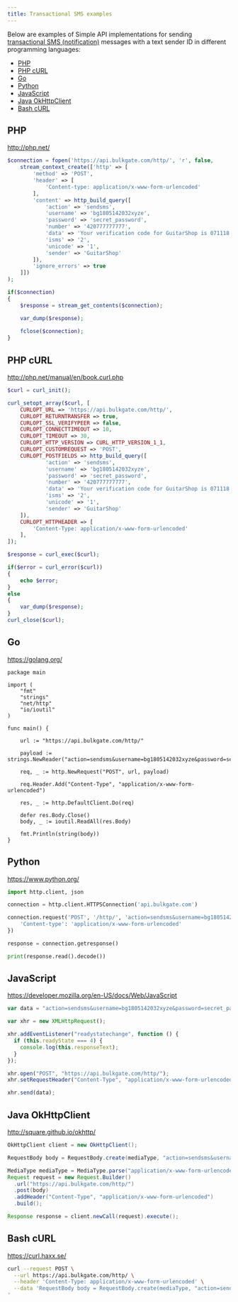 ```yaml
---
title: Transactional SMS examples
---
```


Below are examples of Simple API implementations for sending [transactional SMS (notification)](difference-promotional-transactional-sms.md#transactional-sms) messages with a text sender ID in different programming languages: 
 - [PHP](#php)
 - [PHP cURL](#php-curl)
 - [Go](#go)
 - [Python](#python)
 - [JavaScript](#javascript)
 - [Java OkHttpClient](#java-okhttpclient)
 - [Bash cURL](#bash-curl)

## PHP
http://php.net/
``` php
$connection = fopen('https://api.bulkgate.com/http/', 'r', false,
    stream_context_create(['http' => [
        'method' => 'POST',
        'header' => [
            'Content-type: application/x-www-form-urlencoded'
        ],
        'content' => http_build_query([
            'action' => 'sendsms', 
            'username' => 'bg1805142032xyze',
            'password' => 'secret_password',
            'number' => '420777777777',
            'data' => 'Your verification code for GuitarShop is 071118',
            'isms' => '2',
            'unicode' => '1',
            'sender' => 'GuitarShop'
        ]),
        'ignore_errors' => true
    ]])
);

if($connection)
{
    $response = stream_get_contents($connection);

    var_dump($response);
    
    fclose($connection);
}
```

## PHP cURL 
http://php.net/manual/en/book.curl.php
``` php
$curl = curl_init();

curl_setopt_array($curl, [
    CURLOPT_URL => 'https://api.bulkgate.com/http/',
    CURLOPT_RETURNTRANSFER => true,
    CURLOPT_SSL_VERIFYPEER => false,
    CURLOPT_CONNECTTIMEOUT => 10,
    CURLOPT_TIMEOUT => 30,
    CURLOPT_HTTP_VERSION => CURL_HTTP_VERSION_1_1,
    CURLOPT_CUSTOMREQUEST => 'POST',
    CURLOPT_POSTFIELDS => http_build_query([
            'action' => 'sendsms', 
            'username' => 'bg1805142032xyze',
            'password' => 'secret_password',
            'number' => '420777777777',
            'data' => 'Your verification code for GuitarShop is 071118',
            'isms' => '2',
            'unicode' => '1',
            'sender' => 'GuitarShop'
    ]),
    CURLOPT_HTTPHEADER => [
        'Content-Type: application/x-www-form-urlencoded'
    ],
]);

$response = curl_exec($curl);

if($error = curl_error($curl))
{
    echo $error;
}
else
{
    var_dump($response);
}
curl_close($curl);
```

## Go
https://golang.org/
``` golang
package main

import (
	"fmt"
	"strings"
	"net/http"
	"io/ioutil"
)

func main() {

	url := "https://api.bulkgate.com/http/"

	payload := strings.NewReader("action=sendsms&username=bg1805142032xyze&password=secret_password&number=420777777777&data=Your+verification+code+for+GuitarShop+is+071118&isms=2&unicode=1&sender=GuitarShop")

	req, _ := http.NewRequest("POST", url, payload)

	req.Header.Add("Content-Type", "application/x-www-form-urlencoded")

	res, _ := http.DefaultClient.Do(req)

	defer res.Body.Close()
	body, _ := ioutil.ReadAll(res.Body)

	fmt.Println(string(body))
}
```

## Python
https://www.python.org/
``` Python
import http.client, json

connection = http.client.HTTPSConnection('api.bulkgate.com')

connection.request('POST', '/http/', 'action=sendsms&username=bg1805142032xyze&password=secret_password&number=420777777777&data=Your+verification+code+for+GuitarShop+is+071118&isms=2&unicode=1&sender=GuitarShop', {
    'Content-type': 'application/x-www-form-urlencoded'
})

response = connection.getresponse()

print(response.read().decode())
```

## JavaScript
https://developer.mozilla.org/en-US/docs/Web/JavaScript
``` JavaScript
var data = "action=sendsms&username=bg1805142032xyze&password=secret_password&number=420777777777&data=Your+verification+code+for+GuitarShop+is+071118&isms=2&unicode=1&sender=GuitarShop";

var xhr = new XMLHttpRequest();

xhr.addEventListener("readystatechange", function () {
  if (this.readyState === 4) {
    console.log(this.responseText);
  }
});

xhr.open("POST", "https://api.bulkgate.com/http/");
xhr.setRequestHeader("Content-Type", "application/x-www-form-urlencoded");

xhr.send(data);
```

## Java OkHttpClient
http://square.github.io/okhttp/
``` Java
OkHttpClient client = new OkHttpClient();

RequestBody body = RequestBody.create(mediaType, "action=sendsms&username=bg1805142032xyze&password=secret_password&number=420777777777&data=Your+verification+code+for+GuitarShop+is+071118&isms=2&unicode=1&sender=GuitarShop");

MediaType mediaType = MediaType.parse("application/x-www-form-urlencoded");
Request request = new Request.Builder()
  .url("https://api.bulkgate.com/http/")
  .post(body)
  .addHeader("Content-Type", "application/x-www-form-urlencoded")
  .build();

Response response = client.newCall(request).execute();
```

## Bash cURL
https://curl.haxx.se/
``` bash
curl --request POST \
  --url https://api.bulkgate.com/http/ \
  --header 'Content-Type: application/x-www-form-urlencoded' \
  --data 'RequestBody body = RequestBody.create(mediaType, "action=sendsms&username=bg1805142032xyze&password=secret_password&number=420777777777&data=Your+verification+code+for+GuitarShop+is+071118&isms=2&unicode=1&sender=GuitarShop");
'
```
